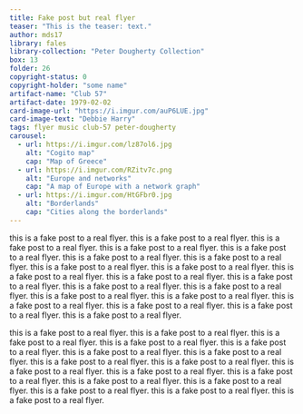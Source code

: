 ```yaml
---
title: Fake post but real flyer
teaser: "This is the teaser: text."
author: mds17
library: fales
library-collection: "Peter Dougherty Collection"
box: 13
folder: 26
copyright-status: 0
copyright-holder: "some name"
artifact-name: "Club 57"
artifact-date: 1979-02-02
card-image-url: "https://i.imgur.com/auP6LUE.jpg"
card-image-text: "Debbie Harry"
tags: flyer music club-57 peter-dougherty
carousel:
  - url: https://i.imgur.com/lz87ol6.jpg
    alt: "Cogito map" 
    cap: "Map of Greece"
  - url: https://i.imgur.com/RZitv7c.png
    alt: "Europe and networks"
    cap: "A map of Europe with a network graph"
  - url: https://i.imgur.com/HtGFbr0.jpg
    alt: "Borderlands"
    cap: "Cities along the borderlands"
---
```


this is a fake post to a real flyer.
this is a fake post to a real flyer.
this is a fake post to a real flyer.
this is a fake post to a real flyer.
this is a fake post to a real flyer.
this is a fake post to a real flyer.
this is a fake post to a real flyer.
this is a fake post to a real flyer.
this is a fake post to a real flyer.
this is a fake post to a real flyer.
this is a fake post to a real flyer.
this is a fake post to a real flyer.
this is a fake post to a real flyer.
this is a fake post to a real flyer.
this is a fake post to a real flyer.
this is a fake post to a real flyer.
this is a fake post to a real flyer.
this is a fake post to a real flyer.
this is a fake post to a real flyer.
this is a fake post to a real flyer.

this is a fake post to a real flyer.
this is a fake post to a real flyer.
this is a fake post to a real flyer.
this is a fake post to a real flyer.
this is a fake post to a real flyer.
this is a fake post to a real flyer.
this is a fake post to a real flyer.
this is a fake post to a real flyer.
this is a fake post to a real flyer.
this is a fake post to a real flyer.
this is a fake post to a real flyer.
this is a fake post to a real flyer.
this is a fake post to a real flyer.
this is a fake post to a real flyer.
this is a fake post to a real flyer.
this is a fake post to a real flyer.
this is a fake post to a real flyer.

